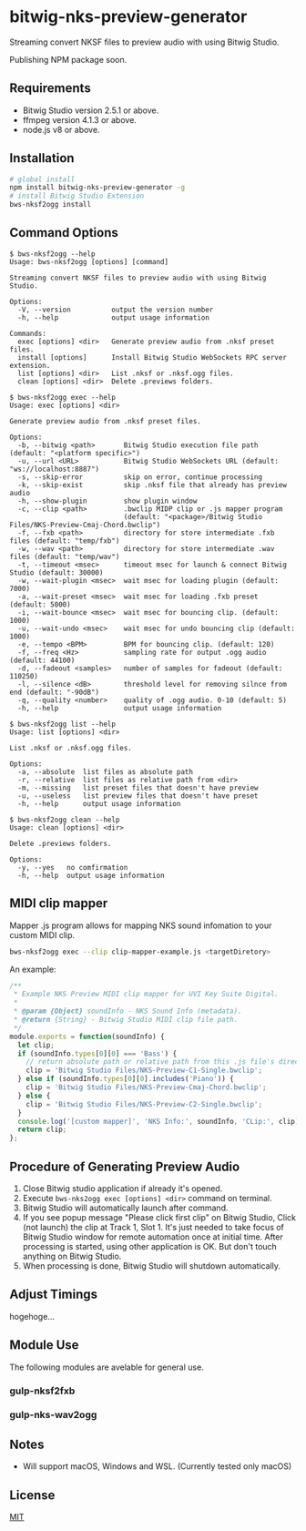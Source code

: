 # bitwig-nks-preview-generator
Streaming convert NKSF files to preview audio with using Bitwig Studio.

Publishing NPM package soon.

## Requirements

- Bitwig Studio version 2.5.1 or above.
- ffmpeg version 4.1.3 or above.
- node.js v8 or above.


## Installation
```sh
# global install
npm install bitwig-nks-preview-generator -g
# install Bitwig Studio Extension
bws-nksf2ogg install
```
## Command Options
    $ bws-nksf2ogg --help
    Usage: bws-nksf2ogg [options] [command]

    Streaming convert NKSF files to preview audio with using Bitwig Studio.

    Options:
      -V, --version          output the version number
      -h, --help             output usage information

    Commands:
      exec [options] <dir>   Generate preview audio from .nksf preset files.
      install [options]      Install Bitwig Studio WebSockets RPC server extension.
      list [options] <dir>   List .nksf or .nksf.ogg files.
      clean [options] <dir>  Delete .previews folders.
    
    $ bws-nksf2ogg exec --help
    Usage: exec [options] <dir>
    
    Generate preview audio from .nksf preset files.

    Options:
      -b, --bitwig <path>       Bitwig Studio execution file path (default: "<platform specific>")
      -u, --url <URL>           Bitwig Studio WebSockets URL (default: "ws://localhost:8887")
      -s, --skip-error          skip on error, continue processing
      -k, --skip-exist          skip .nksf file that already has preview audio
      -h, --show-plugin         show plugin window
      -c, --clip <path>         .bwclip MIDP clip or .js mapper program
                                (default: "<package>/Bitwig Studio Files/NKS-Preview-Cmaj-Chord.bwclip")
      -f, --fxb <path>          directory for store intermediate .fxb files (default: "temp/fxb")
      -w, --wav <path>          directory for store intermediate .wav files (default: "temp/wav")
      -t, --timeout <msec>      timeout msec for launch & connect Bitwig Studio (default: 30000)
      -w, --wait-plugin <msec>  wait msec for loading plugin (default: 7000)
      -a, --wait-preset <msec>  wait msec for loading .fxb preset (default: 5000)
      -i, --wait-bounce <msec>  wait msec for bouncing clip. (default: 1000)
      -u, --wait-undo <msec>    wait msec for undo bouncing clip (default: 1000)
      -e, --tempo <BPM>         BPM for bouncing clip. (default: 120)
      -f, --freq <Hz>           sampling rate for output .ogg audio (default: 44100)
      -d, --fadeout <samples>   number of samples for fadeout (default: 110250)
      -l, --silence <dB>        threshold level for removing silnce from end (default: "-90dB")
      -q, --quality <number>    quality of .ogg audio. 0-10 (default: 5)
      -h, --help                output usage information

    $ bws-nksf2ogg list --help
    Usage: list [options] <dir>
    
    List .nksf or .nksf.ogg files.

    Options:
      -a, --absolute  list files as absolute path
      -r, --relative  list files as relative path from <dir>
      -m, --missing   list preset files that doesn't have preview
      -u, --useless   list preview files that doesn't have preset
      -h, --help      output usage information
    
    $ bws-nksf2ogg clean --help
    Usage: clean [options] <dir>
    
    Delete .previews folders.
    
    Options:
      -y, --yes   no comfirmation
      -h, --help  output usage information

## MIDI clip mapper
Mapper .js program allows for mapping NKS sound infomation to your custom MIDI clip.
```sh
bws-nksf2ogg exec --clip clip-mapper-example.js <targetDiretory>
```
An example:
```js
/**
 * Example NKS Preview MIDI clip mapper for UVI Key Suite Digital.
 * 
 * @param {Object} soundInfo - NKS Sound Info (metadata).
 * @return {String} - Bitwig Studio MIDI clip file path.
 */
module.exports = function(soundInfo) {
  let clip;
  if (soundInfo.types[0][0] === 'Bass') {
    // return absolute path or relative path from this .js file's directory.
    clip = 'Bitwig Studio Files/NKS-Preview-C1-Single.bwclip'; 
  } else if (soundInfo.types[0][0].includes('Piano')) {
    clip = 'Bitwig Studio Files/NKS-Preview-Cmaj-Chord.bwclip';
  } else {
    clip = 'Bitwig Studio Files/NKS-Preview-C2-Single.bwclip';
  }
  console.log('[custom mapper]', 'NKS Info:', soundInfo, 'CLip:', clip);
  return clip;
};

```

## Procedure of Generating Preview Audio
1. Close Bitwig studio application if already it's opened.
1. Execute `bws-nks2ogg exec [options] <dir>` command on terminal.
1. Bitwig Studio will automatically launch after command.
1. If you see popup message "Please click first clip" on Bitwig Studio, Click (not launch) the clip at Track 1, Slot 1. It's just needed to take focus of Bitwig Studio window for remote automation once at initial time. After processing is started, using other application is OK. But don't touch anything on Bitwig Studio.
1. When processing is done, Bitwig Studio will shutdown automatically.

## Adjust Timings
hogehoge...
## Module Use
The following modules are avelable for general use.
### gulp-nksf2fxb
### gulp-nks-wav2ogg

## Notes
- Will support macOS, Windows and WSL. (Currently tested only macOS)

## License
[MIT](LICENSE)
